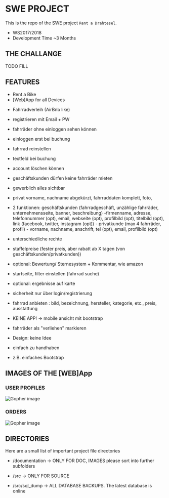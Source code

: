 # SWE PROJECT

This is the repo of the SWE project `Rent a Drahtesel`.

* WS2017/2018
* Development Time ~3 Months

## THE CHALLANGE
TODO FILL





## FEATURES

* Rent a Bike
* [Web]App for all Devices
 - Fahrradverleih (AirBnb like)
 - registrieren mit Email + PW
 - fahrräder ohne einloggen sehen können
 - einloggen erst bei buchung
 - fahrrad reinstellen
 - textfeld bei buchung
 - account löschen können
 - geschäftskunden dürfen keine fahrräder mieten
 - gewerblich alles sichtbar
 - privat vorname, nachname abgekürzt, fahrraddaten komplett, foto,
 - 2 funktionen: geschäftskunden (fahrradgeschäft, unzählige fahrräder, unternehmensseite, banner, beschreibung)
                 -firmenname, adresse, telefonnummer (opt), email, webseite (opt), profilbild (opt), titelbild
                  (opt), link (facebook, twitter, instagram (opt))
               - privatkunde (max 4 fahrräder, profil)
                  - vorname, nachname, anschrift, tel (opt), email, profilbild (opt)
 - unterschiedliche rechte
 - staffelpreise (fester preis, aber rabatt ab X tagen (von geschäftskunden/privatkunden))
 - optional: Bewertung/ Sternesystem + Kommentar, wie amazon
 - startseite, filter einstellen (fahrrad suche)
 - optional: ergebnisse auf karte
 - sicherheit nur über login/registrierung
 - fahrrad anbieten : bild, bezeichnung, hersteller, kategorie, etc., preis, ausstattung
 - KEINE APP! -> mobile ansicht mit bootstrap
 - fahrräder als "verliehen" markieren

 - Design: keine Idee
 - einfach zu handhaben
 - z.B. einfaches Bootstrap

## IMAGES OF THE [WEB]App

### USER PROFILES
![Gopher image](/documentation/images/user_profiles.png)

### ORDERS
![Gopher image](/documentation/images/orders.png)




## DIRECTORIES
Here are a small list of important project file directories

* /documentation -> ONLY FOR DOC, IMAGES please sort into further subfolders
* /src -> ONLY FOR SOURCE

* /src/sql_dump -> ALL DATABASE BACKUPS. The latest database is online
